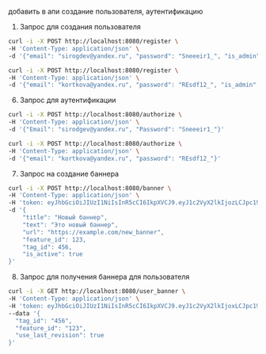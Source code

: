 добавить в апи создание пользователя, аутентификацию

1. Запрос для создания пользователя

```bash
curl -i -X POST http://localhost:8080/register \
-H 'Content-Type: application/json' \
-d '{"email": "sirogdev@yandex.ru", "password": "Sneeeir1_", "is_admin": false}'
```

```bash
curl -i -X POST http://localhost:8080/register \
-H 'Content-Type: application/json' \
-d '{"email": "kortkova@yandex.ru", "password": "REsdf12_", "is_admin": true}'
```

6. Запрос для аутентификации

```bash
curl -i -X POST http://localhost:8080/authorize \
-H 'Content-Type: application/json' \
-d '{"Email": "sirodgev@yandex.ru", "Password": "Sneeeir1_"}'
```

```bash
curl -i -X POST http://localhost:8080/authorize \
-H 'Content-Type: application/json' \
-d '{"email": "kortkova@yandex.ru", "password": "REsdf12_"}'
```

7. Запрос на создание баннера

```bash
curl -i -X POST http://localhost:8080/banner \
-H 'Content-Type: application/json' \
-H 'token: eyJhbGciOiJIUzI1NiIsInR5cCI6IkpXVCJ9.eyJ1c2VyX2lkIjozLCJpc19hZG1pbiI6dHJ1ZSwiZXhwIjoxNzEzMDY2Nzg4LCJzdWIiOiIzIn0.lZbJY1Wez1A0oANxH2Fm5AEx_HHP__Xw1pjnHgfvUGY' \
-d '{
    "title": "Новый баннер",
    "text": "Это новый баннер",
    "url": "https://example.com/new_banner",
    "feature_id": 123,
    "tag_id": 456,
    "is_active": true
}'
```

8. Запрос для получения баннера для пользователя

```bash
curl -i -X GET http://localhost:8080/user_banner \
-H 'Content-Type: application/json' \
-H 'token: eyJhbGciOiJIUzI1NiIsInR5cCI6IkpXVCJ9.eyJ1c2VyX2lkIjoxLCJpc19hZG1pbiI6ZmFsc2UsImV4cCI6MTcxMzA1ODc4OCwic3ViIjoiMSJ9.ImQeNyL7tCl28FyT0bKdE-0xIqA-n355vO1ReObpRU0' \
--data '{
  "tag_id": "456",
  "feature_id": "123",
  "use_last_revision": true
}'
```

